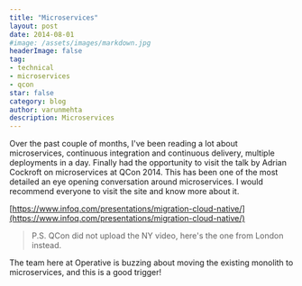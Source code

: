 ```yaml
---
title: "Microservices"
layout: post
date: 2014-08-01
#image: /assets/images/markdown.jpg
headerImage: false
tag:
- technical
- microservices
- qcon
star: false
category: blog
author: varunmehta
description: Microservices
---
```


Over the past couple of months, I've been reading a lot about microservices, continuous integration and continuous delivery, multiple deployments in a day. Finally had the opportunity to visit the talk by Adrian Cockroft on microservices at QCon 2014. This has been one of the most detailed an eye opening conversation around microservices. I would recommend everyone to visit the site and know more about it. 

[https://www.infoq.com/presentations/migration-cloud-native/](https://www.infoq.com/presentations/migration-cloud-native/)

> P.S. QCon did not upload the NY video, here's the one from London instead.

The team here at Operative is buzzing about moving the existing monolith to microservices, and this is a good trigger! 